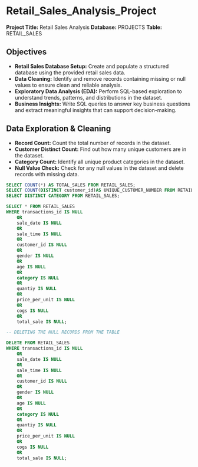 # Retail_Sales_Analysis_Project
**Project Title:** Retail Sales Analysis
**Database:** PROJECTS
**Table:** RETAIL_SALES

## Objectives

* **Retail Sales Database Setup:** Create and populate a structured database using the provided retail sales data.
* **Data Cleaning:** Identify and remove records containing missing or null values to ensure clean and reliable analysis.
* **Exploratory Data Analysis (EDA):** Perform SQL-based exploration to understand trends, patterns, and distributions in the dataset.
* **Business Insights:** Write SQL queries to answer key business questions and extract meaningful insights that can support decision-making.

##  Data Exploration & Cleaning
* **Record Count:** Count the total number of records in the dataset.
* **Customer Distinct Count:** Find out how many unique customers are in the dataset.
* **Category Count:** Identify all unique product categories in the dataset.
* **Null Value Check:** Check for any null values in the dataset and delete records with missing data.

```sql
SELECT COUNT(*) AS TOTAL_SALES FROM RETAIL_SALES;
SELECT COUNT(DISTINCT customer_id)AS UNIQUE_CUSTOMER_NUMBER FROM RETAIL_SALES;
SELECT DISTINCT CATEGORY FROM RETAIL_SALES;

SELECT * FROM RETAIL_SALES
WHERE transactions_id IS NULL
	OR
	sale_date IS NULL
	OR
	sale_time IS NULL
	OR
	customer_id IS NULL
	OR
	gender IS NULL
	OR
	age IS NULL	
	OR
	category IS NULL
	OR
	quantiy	IS NULL
	OR
	price_per_unit IS NULL
	OR
	cogs IS NULL
	OR
	total_sale IS NULL;

-- DELETING THE NULL RECORDS FROM THE TABLE

DELETE FROM RETAIL_SALES
WHERE transactions_id IS NULL
	OR
	sale_date IS NULL
	OR
	sale_time IS NULL
	OR
	customer_id IS NULL
	OR
	gender IS NULL
	OR
	age IS NULL	
	OR
	category IS NULL
	OR
	quantiy	IS NULL
	OR
	price_per_unit IS NULL
	OR
	cogs IS NULL
	OR
	total_sale IS NULL;
```
